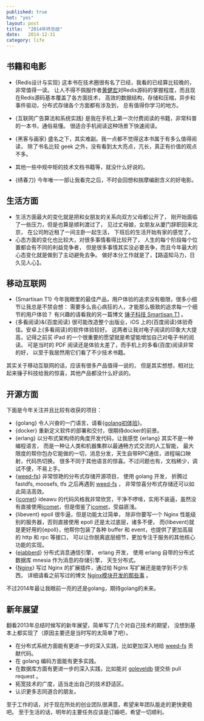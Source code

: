 ```yaml
---
published: true
hot: "yes"
layout: post
title:  "2014年终总结"
date:   2014-12-31
category: life
---
```


## 书籍和电影

+ {Redis设计与实现}
这本书在技术圈很有名了已经，我看的已经算比较晚的，非常值得一读。
让人不得不佩服作者[黄健宏]对Redis源码的掌握程度，而且现在Redis源码基本覆盖了各方面技术，
高效的数据结构，存储和压缩，异步和事件驱动，分布式存储各个方面都有涉及到，
总有值得你学习的地方。
+ {互联网广告算法和系统实践}
是我在手机上第一次付费阅读的书籍，非常科普的一本书，通俗易懂。
很适合手机阅读这种场景下快速阅读。
+ {黑客与画家}
盛名之下，其实难副。我一点都不觉得这本书属于有多么值得阅读，
除了书名比较 geek 之外，没有看到太大亮点，亢长，真正有价值的观点不多。
+ 其他一些中规中矩的技术文档书籍等，就没什么好说的。

+ {绣春刀} 今年唯一一部让我看完之后，不时会回想和揣摩编剧含义的好电影。

## 生活方面

+ 生活方面最大的变化就是把和女朋友的关系向双方父母都公开了，
刚开始面临了一些压力，但是也算是顺利渡过了，
见过丈母娘，女朋友从厦门辞职回来北京，
在公司附近租了一间主卧一起生活，
下班后的生活开始有家的感觉了。
+ 心态方面的变化也比较大，对很多事情看得比较开了，
人生的每个阶段每个位置都会有不同的利益竞争者，
但是很多事情其实没必要去争，而且今年最大的心态变化就是做到了主动避免去争。
做好本分工作就是了，【路遥知马力，日久见人心】。

## 移动互联网

+ {Smartisan T1} 今年我眼里的最佳产品，用户体验的追求没有极限，很多小细节让我总是不禁会想：
需要多么丧心病狂的人，才能那么极致的追求每一个细节的用户体验？
有兴趣的请看我的另一篇博文 [锤子科技 Smartisan T1] 。
+ {多看阅读}&{百度阅读} 很可能改造整个出版业，iOS 上的{百度阅读}体验奇佳。安卓上{多看阅读}的软件体验较好。
这两者让我对电子阅读的印象大大提高，记得之前买 iPad 的一个很重要的愿望就是希望能增加自己对电子书的阅读。
可是当时的 PDF 阅读还是体验太差了，而手机上的多看(百度)阅读非常的好，
以至于我居然用它们看了不少技术书籍。

其实关于移动互联网的话，应该有很多产品值得一说的，
但是其实想想，相对比起来锤子科技给我的惊喜，其他产品都没什么好谈的。


## 开源方面

下面是今年关注并且比较有收获的项目：

+ {golang} 令人兴奋的一门语言，请看{[golang初体验]}。
+ {docker} 重新定义软件的部署和交付，很期待docker的前景。
+ {erlang} 以分布式架构师的角度开发代码，让我感觉 {erlang} 其实不是一种编程语言，
而是一种让人类和机器集群以最通畅方式交流的人工智能，
最大限度的帮你包办它能做的一切，消息分发，天生自带RPC通信，进程端口映射，代码热切换。
很多不同于其他语言的惊喜。不过问题也有，文档稀少，调试不便，不易上手。
+ {[weed-fs]}
非常惊艳的分布式存储开源项目，
使用 golang 开发，
折腾过 fastdfs, moosefs, tfs 
之后再遇到 [weed-fs] ，
非常惊喜分布式存储还可以如此简洁高效。
+ {[icomet]} ideawu 的代码风格我非常欣赏，干净不啰嗦，实用不装逼，虽然没有直接使用[icomet]，但是借鉴了[icomet]，受益匪浅。
+ {libevent} epoll 很牛逼，但是功能太过简单，
除非你要写一个 Nginx 性能级别的服务器，否则直接使用 epoll 还是太过底层，诸多不便，
而{libevent}就是更好用的{epoll}，他帮你包装了各种 buffer 和 event，也提供了更加高层的 http 和 rpc 等接口，
可以让你脱离底层细节，更加专注于服务的其他核心功能的实现。
+ {[ejabberd]}
分布式消息通信引擎，
erlang 开发，
使用 erlang 自带的分布式数据库 mnesia 作为消息的存储引擎，
天生分布式。
+ {[Nginx]}
写过 Nginx 的扩展插件，通过给 Nginx 写扩展还是能学到不少东西，
详细请看之前写过的博文 [Nginx模块开发的那些事] 。

不过2014年最让我眼前一亮的还是golang，期待golang的未来。

## 新年展望

翻看2013年总结时候写的新年展望，简单写了几个对自己技术的期望，
没想到基本上都实现了（原因主要还是当时写的太简单了吧）。

- 在分布式系统方面能有更进一步的深入实践，比如更加深入地给 [weed-fs] 贡献代码。
- 在 golang 编码方面能有更多实践。
- 在数据库方面有更进一步的深入实践，比如能对 [goleveldb] 提交些 pull request 。
- 拓宽技术的广度，适当走出自己的技术舒适区。
- 认识更多志同道合的朋友。

至于工作的话，对于现在所处的创业团队很满意，希望来年团队能走的更快更稳吧。
至于生活的话，明年的主要任务应该是订婚吧，希望一切顺利。

[golang初体验]:http://yanyiwu.com/work/2014/08/11/golang-chutiyan.html
[weed-fs]:https://github.com/chrislusf/weed-fs
[icomet]:https://github.com/ideawu/icomet
[docker]:http://www.docker.com/
[锤子科技 Smartisan T1]:http://yanyiwu.com/life/2014/12/07/smartisan-t1.html
[thrift]:https://github.com/apache/thrift
[libevent]:https://github.com/nmathewson/Libevent
[Nginx]:https://github.com/Nginx/Nginx
[ejabberd]:https://github.com/processone/ejabberd
[ideawu]:https://github.com/ideawu
[Nginx模块开发的那些事]:http://yanyiwu.com/work/2014/09/21/Nginx-module-development-stuff.html
[weed-fs]:https://github.com/chrislusf/weed-fs
[icomet]:https://github.com/ideawu/icomet
[golang初体验]:http://yanyiwu.com/work/2014/08/11/golang-chutiyan.html
[黄健宏]:http://huangz.me/
[goleveldb]:https://github.com/syndtr/goleveldb

